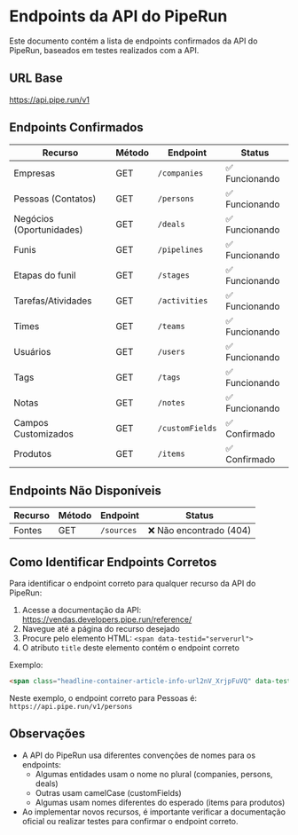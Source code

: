 # Endpoints da API do PipeRun

Este documento contém a lista de endpoints confirmados da API do PipeRun, baseados em testes realizados com a API.

## URL Base
https://api.pipe.run/v1

## Endpoints Confirmados

| Recurso | Método | Endpoint | Status |
|---------|--------|----------|--------|
| Empresas | GET | `/companies` | ✅ Funcionando |
| Pessoas (Contatos) | GET | `/persons` | ✅ Funcionando |
| Negócios (Oportunidades) | GET | `/deals` | ✅ Funcionando |
| Funis | GET | `/pipelines` | ✅ Funcionando |
| Etapas do funil | GET | `/stages` | ✅ Funcionando |
| Tarefas/Atividades | GET | `/activities` | ✅ Funcionando |
| Times | GET | `/teams` | ✅ Funcionando |
| Usuários | GET | `/users` | ✅ Funcionando |
| Tags | GET | `/tags` | ✅ Funcionando |
| Notas | GET | `/notes` | ✅ Funcionando |
| Campos Customizados | GET | `/customFields` | ✅ Confirmado |
| Produtos | GET | `/items` | ✅ Confirmado |

## Endpoints Não Disponíveis

| Recurso | Método | Endpoint | Status |
|---------|--------|----------|--------|
| Fontes | GET | `/sources` | ❌ Não encontrado (404) |

## Como Identificar Endpoints Corretos

Para identificar o endpoint correto para qualquer recurso da API do PipeRun:

1. Acesse a documentação da API: https://vendas.developers.pipe.run/reference/
2. Navegue até a página do recurso desejado
3. Procure pelo elemento HTML: `<span data-testid="serverurl">`
4. O atributo `title` deste elemento contém o endpoint correto

Exemplo:
```html
<span class="headline-container-article-info-url2nV_XrjpFuVQ" data-testid="serverurl" title="https://api.pipe.run/v1/persons">https://api.pipe.run/v1/persons</span>
```

Neste exemplo, o endpoint correto para Pessoas é: `https://api.pipe.run/v1/persons`

## Observações

* A API do PipeRun usa diferentes convenções de nomes para os endpoints:
  * Algumas entidades usam o nome no plural (companies, persons, deals)
  * Outras usam camelCase (customFields)
  * Algumas usam nomes diferentes do esperado (items para produtos)
* Ao implementar novos recursos, é importante verificar a documentação oficial ou realizar testes para confirmar o endpoint correto.
